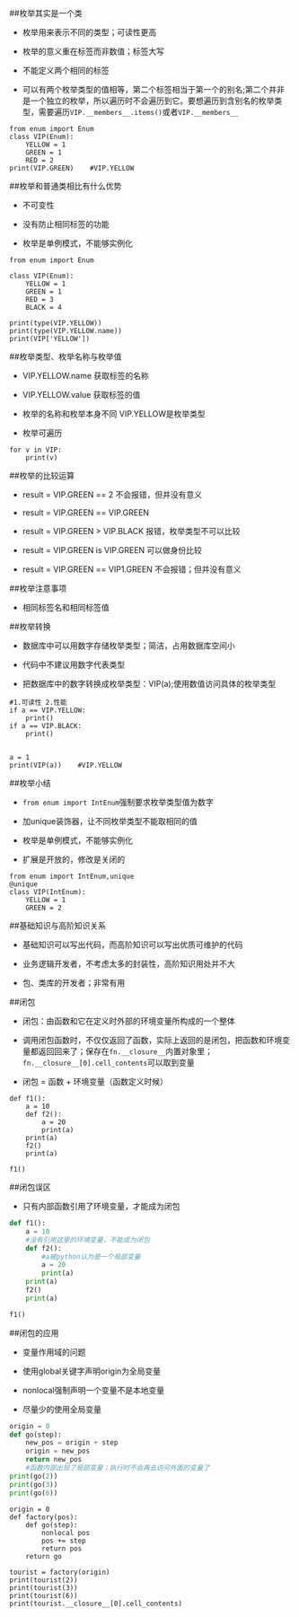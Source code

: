 ##枚举其实是一个类

- 枚举用来表示不同的类型；可读性更高

- 枚举的意义重在标签而非数值；标签大写

- 不能定义两个相同的标签

- 可以有两个枚举类型的值相等，第二个标签相当于第一个的别名;第二个并非是一个独立的枚举，所以遍历时不会遍历到它。要想遍历到含别名的枚举类型，需要遍历`VIP.__members__.items()`或者`VIP.__members__`

```
from enum import Enum
class VIP(Enum):
    YELLOW = 1
    GREEN = 1
    RED = 2
print(VIP.GREEN)    #VIP.YELLOW
```





##枚举和普通类相比有什么优势

- 不可变性

- 没有防止相同标签的功能

- 枚举是单例模式，不能够实例化

```
from enum import Enum

class VIP(Enum):
    YELLOW = 1
    GREEN = 1
    RED = 3
    BLACK = 4

print(type(VIP.YELLOW))
print(type(VIP.YELLOW.name))
print(VIP['YELLOW'])
```




##枚举类型、枚举名称与枚举值

- VIP.YELLOW.name    获取标签的名称

- VIP.YELLOW.value    获取标签的值

- 枚举的名称和枚举本身不同    VIP.YELLOW是枚举类型

- 枚举可遍历

```
for v in VIP:
    print(v)
```





##枚举的比较运算

- result = VIP.GREEN == 2    不会报错，但并没有意义

- result = VIP.GREEN == VIP.GREEN

- result = VIP.GREEN > VIP.BLACK   报错，枚举类型不可以比较 

- result = VIP.GREEN is VIP.GREEN    可以做身份比较

- result = VIP.GREEN == VIP1.GREEN    不会报错；但并没有意义





##枚举注意事项

- 相同标签名和相同标签值





##枚举转换

- 数据库中可以用数字存储枚举类型；简洁，占用数据库空间小

- 代码中不建议用数字代表类型

- 把数据库中的数字转换成枚举类型：VIP(a);使用数值访问具体的枚举类型

```
#1.可读性 2.性能
if a == VIP.YELLOW:
    print()
if a == VIP.BLACK:
    print()
    
    
a = 1
print(VIP(a))    #VIP.YELLOW
```




##枚举小结

- `from enum import IntEnum`强制要求枚举类型值为数字

- 加unique装饰器，让不同枚举类型不能取相同的值

- 枚举是单例模式，不能够实例化

- 扩展是开放的，修改是关闭的

```
from enum import IntEnum,unique
@unique
class VIP(IntEnum):
    YELLOW = 1
    GREEN = 2
```



##基础知识与高阶知识关系

- 基础知识可以写出代码，而高阶知识可以写出优质可维护的代码

- 业务逻辑开发者，不考虑太多的封装性，高阶知识用处并不大

- 包、类库的开发者；非常有用





##闭包

- 闭包：由函数和它在定义时外部的环境变量所构成的一个整体

- 调用闭包函数时，不仅仅返回了函数，实际上返回的是闭包，把函数和环境变量都返回回来了；保存在`fn.__closure__`内置对象里；`fn.__closure__[0].cell_contents`可以取到变量

- 闭包 = 函数 + 环境变量（函数定义时候）

```
def f1():
    a = 10
    def f2():
        a = 20
        print(a)
    print(a)
    f2()
    print(a)

f1()
```




##闭包误区

- 只有内部函数引用了环境变量，才能成为闭包

```py
def f1():
    a = 10
    #没有引用这里的环境变量，不能成为闭包
    def f2():
        #a被python认为是一个局部变量
        a = 20
        print(a)
    print(a)
    f2()
    print(a)

f1()
```




##闭包的应用

- 变量作用域的问题

- 使用global关键字声明origin为全局变量

- nonlocal强制声明一个变量不是本地变量

- 尽量少的使用全局变量

```py
origin = 0
def go(step):
    new_pos = origin + step
    origin = new_pos
    return new_pos
    #函数内部出现了局部变量；执行时不会再去访问外面的变量了
print(go(2))
print(go(3))
print(go(6))
```

```
origin = 0
def factory(pos):
    def go(step):
        nonlocal pos
        pos += step
        return pos
    return go

tourist = factory(origin)
print(tourist(2))
print(tourist(3))
print(tourist(6))
print(tourist.__closure__[0].cell_contents)
```




















